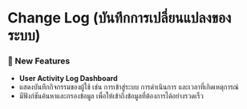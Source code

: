 # Change Log (บันทึกการเปลี่ยนแปลงของระบบ)

### 🚀 New Features
- **User Activity Log Dashboard**
 - แสดงบันทึกกิจกรรมของผู้ใช้ เช่น การเข้าสู่ระบบ การดำเนินการ และเวลาที่เกิดเหตุการณ์
 - มีฟังก์ชันค้นหาและกรองข้อมูล เพื่อให้เข้าถึงข้อมูลที่ต้องการได้อย่างรวดเร็ว
